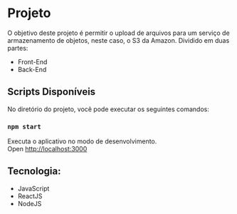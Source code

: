# Projeto
O objetivo deste projeto é permitir o upload de arquivos para um serviço de armazenamento de objetos, neste caso, o S3 da Amazon.
Dividido em duas partes:
- Front-End
- Back-End

## Scripts Disponíveis

No diretório do projeto, você pode executar os seguintes comandos:

### `npm start`

Executa o aplicativo no modo de desenvolvimento.<br />
Open [http://localhost:3000](http://localhost:3000)  
 
 ## Tecnologia:
 - JavaScript
 - ReactJS
 - NodeJS
